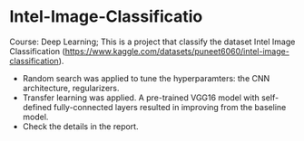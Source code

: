# Intel-Image-Classificatio
Course: Deep Learning;
This is a project that classify the dataset Intel Image Classification (https://www.kaggle.com/datasets/puneet6060/intel-image-classification).
- Random search was applied to tune the hyperparamters: the CNN architecture, regularizers.
- Transfer learning was applied. A pre-trained VGG16 model with self-defined fully-connected layers resulted in improving from the baseline model.
- Check the details in the report.
